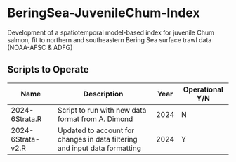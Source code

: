 # BeringSea-JuvenileChum-Index
Development of a spatiotemporal model-based index for juvenile Chum salmon, fit to northern and southeastern Bering Sea surface trawl data (NOAA-AFSC &amp; ADFG)

## Scripts to Operate

| Name                 | Description                                 | Year    | Operational Y/N |
|----------------------|---------------------------------------------|---------|-----------------|
| 2024-6Strata.R | Script to run with new data format from A. Dimond | 2024 | N |
| 2024-6Strata-v2.R | Updated to account for changes in data filtering and input data formatting | 2024 | Y |


